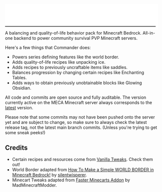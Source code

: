 ![Commander](https://raw.githubusercontent.com/MeepishRealms/Commander/main/banner.svg)
A balancing and quality-of-life behavior pack for Minecraft Bedrock.
All-in-one backend to power community survival PVP Minecraft servers.

Here's a few things that Commander does:
- Powers series defining features like the world border.
- Adds quality-of-life recipes like unpacking ice.
- Adds recipes to previously uncraftable items like saddles.
- Balances progression by changing certain recipes like Enchanting Tables.
- Adds ways to obtain previously unobtainable blocks like Glowing Obsidian.

All code and commits are open source and fully auditable.
The version currently active on the MECA Minecraft server always corresponds to the [latest](https://github.com/MeepishRealms/Commander/releases/latest) version.

Please note that some commits may not have been pushed onto the server yet and are subject to change, so make sure to always check the latest release tag, not the latest main branch commits. (Unless you're trying to get some sneak peeks!)

## Credits
- Certain recipes and resources come from [Vanilla Tweaks](https://vanillatweaks.net/). Check them out!
- World Border adapted from [How To Make a Simple WORLD BORDER in Minecraft Bedrock!](https://www.youtube.com/watch?v=FuCK1e7d_as&t=1s) by [silentwisperer](https://www.youtube.com/@silentwisperer).
- Minecart Tweaks adapted from [Faster Minecarts Addon](https://mcpedl.com/faster-minecarts-addon/) by MadMinecraftModder.
